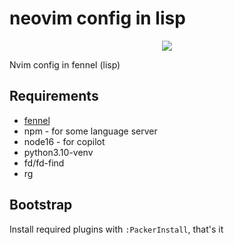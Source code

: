 # neovim config in lisp

<p align="center">
  <img src="https://imgs.xkcd.com/comics/lisp.jpg" />
</p>

Nvim config in fennel (lisp)

## Requirements

- [fennel](https://fennel-lang.org)
- npm - for some language server
- node16 - for copilot
- python3.10-venv
- fd/fd-find
- rg

## Bootstrap

Install required plugins with `:PackerInstall`, that's it

